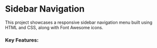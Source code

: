 <h1>Sidebar Navigation</h1>
<p>This project showcases a responsive sidebar navigation menu built using HTML and CSS, along with Font Awesome icons. </p>
<h3>Key Features:</h3>
